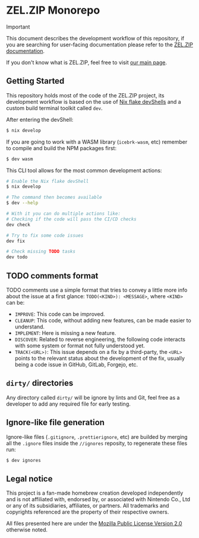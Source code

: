 # ZEL.ZIP Monorepo

> [!IMPORTANT]  
> This document describes the development workflow of this repository, if you are searching for user-facing documentation please refer to the [ZEL.ZIP documentation](https://docs.zel.zip).
>
> If you don't know what is ZEL.ZIP, feel free to visit [our main page](https://zel.zip).

## Getting Started

This repository holds most of the code of the ZEL.ZIP project, its development workflow is based on the use of [Nix flake devShells](https://nixos.wiki/wiki/Development_environment_with_nix-shell#nix_develop) and a custom build terminal toolkit called `dev`.

After entering the devShell:

```sh
$ nix develop
```

If you are going to work with a WASM library (`icebrk-wasm`, etc) remember to compile and build the NPM packages first:

```sh
$ dev wasm
```

This CLI tool allows for the most common development actions:

```sh
# Enable the Nix flake devShell
$ nix develop

# The command then becomes available
$ dev --help

# With it you can do multiple actions like:
# Checking if the code will pass the CI/CD checks
dev check

# Try to fix some code issues
dev fix

# Check missing TODO tasks
dev todo
```

## TODO comments format

TODO comments use a simple format that tries to convey a little more info about the issue at a first glance: `TODO(<KIND>): <MESSAGE>`, where `<KIND>` can be:

- `IMPROVE`: This code can be improved.
- `CLEANUP`: This code, without adding new features, can be made easier to understand.
- `IMPLEMENT`: Here is missing a new feature.
- `DISCOVER`: Related to reverse engineering, the following code interacts with some system or format not fully understood yet.
- `TRACK(<URL>)`: This issue depends on a fix by a third-party, the `<URL>` points to the relevant status about the development of the fix, usually being a code issue in GitHub, GitLab, Forgejo, etc.

## `dirty/` directories

Any directory called `dirty/` will be ignore by lints and Git, feel free as a developer to add any required file for early testing.

## Ignore-like file generation

Ignore-like files (`.gitignore`, `.prettierignore`, etc) are builded by merging all the `.ignore` files inside the `//ignores` reposity, to regenerate these files run:

```sh
$ dev ignores
```

## Legal notice

This project is a fan-made homebrew creation developed independently and is not affiliated with, endorsed by, or associated with Nintendo Co., Ltd or any of its subsidiaries, affiliates, or partners. All trademarks and copyrights referenced are the property of their respective owners.

All files presented here are under the [Mozilla Public License Version 2.0](./LICENSE.txt) otherwise noted.
